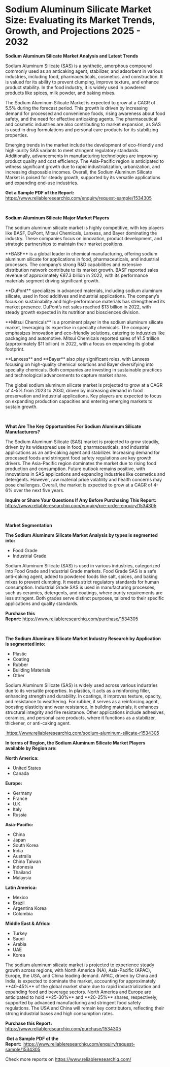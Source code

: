 <p><h1>Sodium Aluminum Silicate Market Size: Evaluating its Market Trends, Growth, and Projections 2025 - 2032</h1></p><p><strong>Sodium Aluminum Silicate Market Analysis and Latest Trends</strong></p>
<p><p>Sodium Aluminum Silicate (SAS) is a synthetic, amorphous compound commonly used as an anticaking agent, stabilizer, and adsorbent in various industries, including food, pharmaceuticals, cosmetics, and construction. It is valued for its ability to prevent clumping, improve texture, and enhance product stability. In the food industry, it is widely used in powdered products like spices, milk powder, and baking mixes.</p><p>The Sodium Aluminum Silicate Market is expected to grow at a CAGR of 5.5% during the forecast period. This growth is driven by increasing demand for processed and convenience foods, rising awareness about food safety, and the need for effective anticaking agents. The pharmaceutical and cosmetic industries are also contributing to market expansion, as SAS is used in drug formulations and personal care products for its stabilizing properties.</p><p>Emerging trends in the market include the development of eco-friendly and high-purity SAS variants to meet stringent regulatory standards. Additionally, advancements in manufacturing technologies are improving product quality and cost efficiency. The Asia-Pacific region is anticipated to witness significant growth due to rapid industrialization, urbanization, and increasing disposable incomes. Overall, the Sodium Aluminum Silicate Market is poised for steady growth, supported by its versatile applications and expanding end-use industries.</p></p>
<p><strong>Get a Sample PDF of the Report:&nbsp;</strong> <a href="https://www.reliableresearchiq.com/enquiry/request-sample/1534305?utm_campaign=1087&utm_medium=2&utm_source=Github&utm_content=ia&utm_term=26012025&utm_id=sodium-aluminum-silicate">https://www.reliableresearchiq.com/enquiry/request-sample/1534305</a></p>
<p>&nbsp;</p>
<p><strong>Sodium Aluminum Silicate Major Market Players</strong></p>
<p><p>The sodium aluminum silicate market is highly competitive, with key players like BASF, DuPont, Mitsui Chemicals, Lanxess, and Bayer dominating the industry. These companies focus on innovation, product development, and strategic partnerships to maintain their market positions.</p><p>**BASF** is a global leader in chemical manufacturing, offering sodium aluminum silicate for applications in food, pharmaceuticals, and industrial processes. The company’s strong R&D capabilities and extensive distribution network contribute to its market growth. BASF reported sales revenue of approximately €87.3 billion in 2022, with its performance materials segment driving significant growth.</p><p>**DuPont** specializes in advanced materials, including sodium aluminum silicate, used in food additives and industrial applications. The company’s focus on sustainability and high-performance materials has strengthened its market presence. DuPont’s net sales reached $13 billion in 2022, with steady growth expected in its nutrition and biosciences division.</p><p>**Mitsui Chemicals** is a prominent player in the sodium aluminum silicate market, leveraging its expertise in specialty chemicals. The company emphasizes innovation and eco-friendly solutions, catering to industries like packaging and automotive. Mitsui Chemicals reported sales of ¥1.5 trillion (approximately $11 billion) in 2022, with a focus on expanding its global footprint.</p><p>**Lanxess** and **Bayer** also play significant roles, with Lanxess focusing on high-quality chemical solutions and Bayer diversifying into specialty chemicals. Both companies are investing in sustainable practices and technological advancements to capture market share.</p><p>The global sodium aluminum silicate market is projected to grow at a CAGR of 4-5% from 2023 to 2030, driven by increasing demand in food preservation and industrial applications. Key players are expected to focus on expanding production capacities and entering emerging markets to sustain growth.</p></p>
<p>&nbsp;</p>
<p><strong>What Are The Key Opportunities For Sodium Aluminum Silicate Manufacturers?</strong></p>
<p><p>The Sodium Aluminum Silicate (SAS) market is projected to grow steadily, driven by its widespread use in food, pharmaceuticals, and industrial applications as an anti-caking agent and stabilizer. Increasing demand for processed foods and stringent food safety regulations are key growth drivers. The Asia-Pacific region dominates the market due to rising food production and consumption. Future outlook remains positive, with innovations in SAS applications and expanding industries like cosmetics and detergents. However, raw material price volatility and health concerns may pose challenges. Overall, the market is expected to grow at a CAGR of 4-6% over the next five years.</p></p>
<p><strong>Inquire or Share Your Questions If Any Before Purchasing This Report:</strong> <a href="https://www.reliableresearchiq.com/enquiry/pre-order-enquiry/1534305?utm_campaign=1087&utm_medium=2&utm_source=Github&utm_content=ia&utm_term=26012025&utm_id=sodium-aluminum-silicate">https://www.reliableresearchiq.com/enquiry/pre-order-enquiry/1534305</a></p>
<p>&nbsp;</p>
<p><strong>Market Segmentation</strong></p>
<p><strong>The Sodium Aluminum Silicate Market Analysis by types is segmented into:</strong></p>
<p><ul><li>Food Grade</li><li>Industrial Grade</li></ul></p>
<p><p>Sodium Aluminum Silicate (SAS) is used in various industries, categorized into Food Grade and Industrial Grade markets. Food Grade SAS is a safe anti-caking agent, added to powdered foods like salt, spices, and baking mixes to prevent clumping. It meets strict regulatory standards for human consumption. Industrial Grade SAS is used in manufacturing processes, such as ceramics, detergents, and coatings, where purity requirements are less stringent. Both grades serve distinct purposes, tailored to their specific applications and quality standards.</p></p>
<p><strong>Purchase this Report:&nbsp;</strong><a href="https://www.reliableresearchiq.com/purchase/1534305?utm_campaign=1087&utm_medium=2&utm_source=Github&utm_content=ia&utm_term=26012025&utm_id=sodium-aluminum-silicate">https://www.reliableresearchiq.com/purchase/1534305</a></p>
<p>&nbsp;</p>
<p><strong>The Sodium Aluminum Silicate Market Industry Research by Application is segmented into:</strong></p>
<p><ul><li>Plastic</li><li>Coating</li><li>Rubber</li><li>Building Materials</li><li>Other</li></ul></p>
<p><p>Sodium Aluminum Silicate (SAS) is widely used across various industries due to its versatile properties. In plastics, it acts as a reinforcing filler, enhancing strength and durability. In coatings, it improves texture, opacity, and resistance to weathering. For rubber, it serves as a reinforcing agent, boosting elasticity and wear resistance. In building materials, it enhances structural integrity and fire resistance. Other applications include adhesives, ceramics, and personal care products, where it functions as a stabilizer, thickener, or anti-caking agent.</p></p>
<p><a href="https://www.reliableresearchiq.com/sodium-aluminum-silicate-r1534305?utm_campaign=1087&utm_medium=2&utm_source=Github&utm_content=ia&utm_term=26012025&utm_id=sodium-aluminum-silicate">&nbsp;https://www.reliableresearchiq.com/sodium-aluminum-silicate-r1534305</a></p>
<p><strong>In terms of Region, the Sodium Aluminum Silicate Market Players available by Region are:</strong></p>
<p>
    <p> <strong> North America: </strong>
        <ul>
            <li>United States</li>
            <li>Canada</li>
        </ul>
        </p> 
    <p> <strong> Europe: </strong>
        <ul>
            <li>Germany</li>
            <li>France</li>
            <li>U.K.</li>
            <li>Italy</li>
            <li>Russia</li>
        </ul>
        </p> 
    <p> <strong> Asia-Pacific: </strong>
        <ul>
            <li>China</li>
            <li>Japan</li>
            <li>South Korea</li>
            <li>India</li>
            <li>Australia</li>
            <li>China Taiwan</li>
            <li>Indonesia</li>
            <li>Thailand</li>
            <li>Malaysia</li>
        </ul>
        </p> 
    <p> <strong> Latin America: </strong>
        <ul>
            <li>Mexico</li>
            <li>Brazil</li>
            <li>Argentina Korea</li>
            <li>Colombia</li>
        </ul>
        </p> 
    <p> <strong> Middle East & Africa: </strong>
        <ul>
            <li>Turkey</li>
            <li>Saudi</li>
            <li>Arabia</li>
            <li>UAE</li>
            <li>Korea</li>
        </ul>
    </p>
    </p>
<p><p>The sodium aluminum silicate market is projected to experience steady growth across regions, with North America (NA), Asia-Pacific (APAC), Europe, the USA, and China leading demand. APAC, driven by China and India, is expected to dominate the market, accounting for approximately **40-45%** of the global market share due to rapid industrialization and expanding food and beverage sectors. North America and Europe are anticipated to hold **25-30%** and **20-25%** shares, respectively, supported by advanced manufacturing and stringent food safety regulations. The USA and China will remain key contributors, reflecting their strong industrial bases and high consumption rates.</p></p>
<p><strong>Purchase this Report: </strong><a href="https://www.reliableresearchiq.com/purchase/1534305?utm_campaign=1087&utm_medium=2&utm_source=Github&utm_content=ia&utm_term=26012025&utm_id=sodium-aluminum-silicate">https://www.reliableresearchiq.com/purchase/1534305</a></p>
<p>&nbsp;<strong>Get a Sample PDF of the Report:&nbsp;&nbsp;</strong><a href="https://www.reliableresearchiq.com/enquiry/request-sample/1534305?utm_campaign=1087&utm_medium=2&utm_source=Github&utm_content=ia&utm_term=26012025&utm_id=sodium-aluminum-silicate">https://www.reliableresearchiq.com/enquiry/request-sample/1534305</a></p>
<p><strong></strong></p>
<p>Check more reports on <a href="https://www.reliableresearchiq.com/?utm_campaign=1087&utm_medium=2&utm_source=Github&utm_content=ia&utm_term=26012025&utm_id=sodium-aluminum-silicate">https://www.reliableresearchiq.com/</a></p>